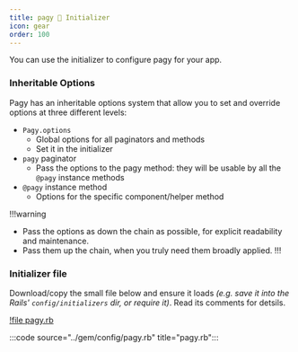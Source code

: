 ```yaml
---
title: pagy 🐸 Initializer
icon: gear
order: 100
---
```


You can use the initializer to configure pagy for your app.

### Inheritable Options

Pagy has an inheritable options system that allow you to set and override options at three different levels:

- `Pagy.options`
  - Global options for all paginators and methods
  - Set it in the initializer
- `pagy` paginator
  - Pass the options to the pagy method: they will be usable by all the `@pagy` instance methods
- `@pagy` instance method
  - Options for the specific component/helper method

!!!warning 

- Pass the options as down the chain as possible, for explicit readability and maintenance.
- Pass them up the chain, when you truly need them broadly applied.
!!!

### Initializer file

Download/copy the small file below and ensure it loads _(e.g. save it into the Rails' `config/initializers` dir, or require it)_. Read its comments for detsils.

[!file pagy.rb](../gem/config/pagy.rb)

:::code source="../gem/config/pagy.rb" title="pagy.rb":::
